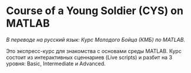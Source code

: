 # Course of a Young Soldier (CYS) on MATLAB
_В переводе на русский язык: Курс Молодого Бойца (КМБ) по MATLAB._

Это экспресс-курс для знакомства с основами среды MATLAB. Курс состоит из интерактивных сценнариев (Live scripts) и разбит на 3 уровня: Basic, Intermediate и Advanced.
